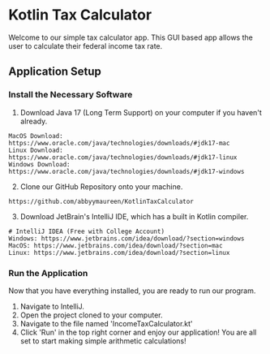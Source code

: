 # Kotlin Tax Calculator

Welcome to our simple tax calculator app. This GUI based app allows the user to calculate
their federal income tax rate.

## Application Setup
### Install the Necessary Software
1. Download Java 17 (Long Term Support) on your computer if you haven't already.
```
MacOS Download: https://www.oracle.com/java/technologies/downloads/#jdk17-mac
Linux Download: https://www.oracle.com/java/technologies/downloads/#jdk17-linux
Windows Download: https://www.oracle.com/java/technologies/downloads/#jdk17-windows
```

2. Clone our GitHub Repository onto your machine.
```
https://github.com/abbyymaureen/KotlinTaxCalculator
```

3. Download JetBrain's IntelliJ IDE, which has a built in Kotlin compiler.
```
# IntelliJ IDEA (Free with College Account)
Windows: https://www.jetbrains.com/idea/download/?section=windows
MacOS: https://www.jetbrains.com/idea/download/?section=mac
Linux: https://www.jetbrains.com/idea/download/?section=linux
```

### Run the Application
Now that you have everything installed, you are ready to run our program.
1. Navigate to IntelliJ.
2. Open the project cloned to your computer.
3. Navigate to the file named 'IncomeTaxCalculator.kt'
4. Click 'Run' in the top right corner and enjoy our application! You are all set to start making simple arithmetic calculations!